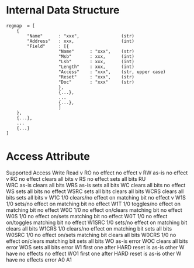 # Internal Data Structure
```
regmap  = [ 
    {
        "Name"      : "xxx",    			(str)
        "Address"   : xxx,      			(int) 
        "Field"     : [{
                    "Name"      : "xxx",    (str)
                    "Msb"       : xxx,      (int) 
                    "Lsb"       : xxx,      (int)
                    "Length"    : xxx,      (int)
                    "Access"    : "xxx",    (str, upper case)
                    "Reset"     : "xxx",    (str) 
                    "Doc"       : "xxx"     (str) 
                    }, 
                    {...},
                    ...
                    {...},
                    ]
    },
    {...},
    ...
    {...}
]
```
# Access Attribute
Supported	Access  Write                                                           Read
v       	RO	    no effect                                                       no effect
v       	RW	    as-is                                                           no effect
v       	RC	    no effect                                                       clears all bits
v       	RS	    no effect                                                       sets all bits
        	RU	                                                           
        	WRC	    as-is                                                           clears all bits
        	WRS	    as-is                                                           sets all bits
        	WC	    clears all bits                                                 no effect
        	WS	    sets all bits                                                   no effect
        	WSRC	sets all bits                                                   clears all bits
        	WCRS	clears all bits                                                 sets all bits
v       	W1C	    1/0 clears/no effect on matching bit                            no effect
v       	W1S	    1/0 sets/no effect on matching bit                              no effect
        	W1T	    1/0 toggles/no effect on matching bit                           no effect
        	W0C	    1/0 no effect on/clears matching bit                            no effect
        	W0S	    1/0 no effect on/sets matching bit                              no effect
        	W0T	    1/0 no effect on/toggles matching bit                           no effect
        	W1SRC	1/0 sets/no effect on matching bit                              clears all bits
        	W1CRS	1/0 clears/no effect on matching bit                            sets all bits
        	W0SRC	1/0 no effect on/sets matching bit                              clears all bits
        	W0CRS	1/0 no effect on/clears matching bit                            sets all bits
        	WO	    as-is                                                           error
        	WOC	    clears all bits                                                 error
        	WOS	    sets all bits                                                   error
        	W1	    first one after HARD reset is as-is other W have no effects     no effect
        	WO1	    first one after HARD reset is as-is other W have no effects     error
        	A0
        	A1
